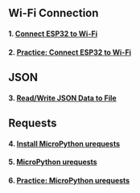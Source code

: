 ## Wi-Fi Connection
#### 1. [Connect ESP32 to Wi-Fi](lesson03-01.md)
#### 2. [Practice: Connect ESP32 to Wi-Fi](lesson03-02.md)

## JSON
#### 3. [Read/Write JSON Data to File](lesson03-03.md)

## Requests
#### 4. [Install MicroPython urequests](lesson03-04.md)
#### 5. [MicroPython urequests](lesson03-05.md)
#### 6. [Practice: MicroPython urequests](lesson03-06.md)
